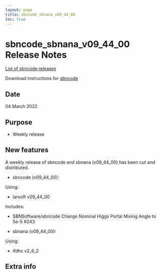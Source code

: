 ```yaml
---
layout: page
title: sbncode_sbnana_v09_44_00
toc: true
---
```


sbncode_sbnana_v09_44_00 Release Notes
=======================================================================================

[List of sbncode releases](https://sbnsoftware.github.io/AnalysisInfrastructure/ReleaseManagement/Releases/List_of_SBN_code_releases)

Download instructions for [sbncode]()

Date
---------------------------------------------------
04 March 2022

Purpose
---------------------------------------------------
* Weekly release

New features
---------------------------------------------------
A weekly release of sbncode and sbnana (v09_44_00)  has been cut and distributed.

* sbncode (v09_44_00):
 
 Using:
  * larsoft             v09_44_00

 Includes:
  * SBNSoftware/sbncode Change Nominal Higgs Portal Mixing Angle to 5e-5 #243 

* sbnana (v09_44_00):

Using:
  * ifdhc            v2_6_2



Extra info
---------------------------------------------------

